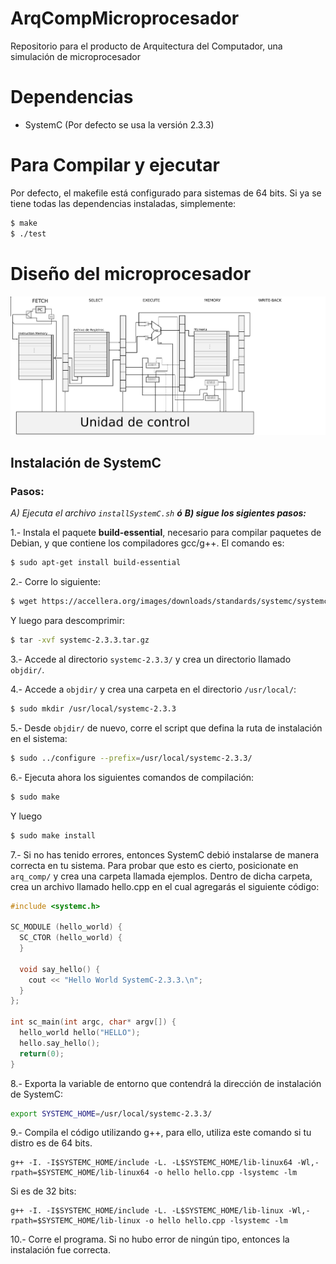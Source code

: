 # ArqCompMicroprocesador
Repositorio para el producto de Arquitectura del Computador, una simulación de microprocesador

# Dependencias

* SystemC (Por defecto se usa la versión 2.3.3)

# Para Compilar y ejecutar

Por defecto, el makefile está configurado para sistemas de 64 bits.
Si ya se tiene todas las dependencias instaladas, simplemente:

```sh
$ make
$ ./test
```


# Diseño del microprocesador

![Esquema Microproc](https://github.com/JAAG4/ArqCompMicroprocesador/blob/master/EsquemaMicroprocesador.svg.png)

## Instalación de SystemC

### Pasos:

 _A) Ejecuta el archivo `installSystemC.sh`_
 _**ó**
 **B) sigue los sigientes pasos:**_

1.- Instala el paquete **build-essential**, necesario para compilar paquetes de Debian, y que contiene los compiladores gcc/g++. El comando es:

```sh
$ sudo apt-get install build-essential
```

2.- Corre lo siguiente:

```sh
$ wget https://accellera.org/images/downloads/standards/systemc/systemc-2.3.3.tar.gz
```
Y luego para descomprimir:
```sh
$ tar -xvf systemc-2.3.3.tar.gz
```

3.- Accede al directorio `systemc-2.3.3/` y crea un directorio llamado `objdir/`.

4.- Accede a `objdir/` y crea una carpeta en el directorio `/usr/local/`:

```sh
$ sudo mkdir /usr/local/systemc-2.3.3
```

5.- Desde `objdir/` de nuevo, corre el script que defina la ruta de instalación en el sistema:

```sh
$ sudo ../configure --prefix=/usr/local/systemc-2.3.3/
```

6.- Ejecuta ahora los siguientes comandos de compilación:

```sh
$ sudo make
```
 Y luego
```sh
$ sudo make install

```

7.- Si no has tenido errores, entonces SystemC debió instalarse de manera correcta en tu sistema. Para probar que esto es cierto, posicionate en `arq_comp/` y crea una carpeta llamada ejemplos. Dentro de dicha carpeta, crea un archivo llamado hello.cpp en el cual agregarás el siguiente código:

```c++
#include <systemc.h>

SC_MODULE (hello_world) {
  SC_CTOR (hello_world) {
  }

  void say_hello() {
    cout << "Hello World SystemC-2.3.3.\n";
  }
};

int sc_main(int argc, char* argv[]) {
  hello_world hello("HELLO");
  hello.say_hello();
  return(0);
}
```

8.- Exporta la variable de entorno que contendrá la dirección de instalación de SystemC:

```sh
export SYSTEMC_HOME=/usr/local/systemc-2.3.3/
```

9.- Compila el código utilizando g++, para ello, utiliza este comando si tu distro es de 64 bits.

```
g++ -I. -I$SYSTEMC_HOME/include -L. -L$SYSTEMC_HOME/lib-linux64 -Wl,-rpath=$SYSTEMC_HOME/lib-linux64 -o hello hello.cpp -lsystemc -lm
```

Si es de 32 bits:

```
g++ -I. -I$SYSTEMC_HOME/include -L. -L$SYSTEMC_HOME/lib-linux -Wl,-rpath=$SYSTEMC_HOME/lib-linux -o hello hello.cpp -lsystemc -lm
```

10.- Corre el programa. Si no hubo error de ningún tipo, entonces la instalación fue correcta.
